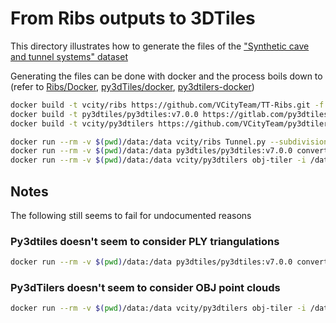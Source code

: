 # From Ribs outputs to 3DTiles

This directory illustrates how to generate the files of the
["Synthetic cave and tunnel systems" dataset](https://dataset-dl.liris.cnrs.fr/synthetic-cave-and-tunnel-systems/)

Generating the files can be done with docker and the process boils down to
(refer to
[Ribs/Docker](https://github.com/VCityTeam/TT-Ribs/blob/master/Docker/Readme.md),
[py3dTiles/docker](https://gitlab.com/py3dtiles/py3dtiles/-/tree/main/docker),
[py3dtilers-docker](https://github.com/VCityTeam/py3dtilers-docker))

```bash
docker build -t vcity/ribs https://github.com/VCityTeam/TT-Ribs.git -f Docker/Dockerfile
docker build -t py3dtiles/py3dtiles:v7.0.0 https://gitlab.com/py3dtiles/py3dtiles.git#v7.0.0 -f docker/Dockerfile
docker build -t vcity/py3dtilers https://github.com/VCityTeam/py3dtilers-docker.git -f Context/Dockerfile
```

```bash
docker run --rm -v $(pwd)/data:/data vcity/ribs Tunnel.py --subdivision 1 --outputdir /data
docker run --rm -v $(pwd)/data:/data py3dtiles/py3dtiles:v7.0.0 convert /data/tunnel_sub_1_point_cloud.ply --out /data/tunnel_sub_1_point_cloud-3dtiles
docker run --rm -v $(pwd)/data:/data vcity/py3dtilers obj-tiler -i /data/tunnel_sub_1_triangulation.obj --output_dir /data/tunnel_sub_1_triangulation-3dtiles
```

## Notes

The following still seems to fail for undocumented reasons

### Py3dtiles doesn't seem to consider PLY triangulations

```bash
docker run --rm -v $(pwd)/data:/data py3dtiles/py3dtiles:v7.0.0 convert /data/tunnel_sub_1_triangulation.ply --out /data/tunnel_sub_1_triangulation-3dtiles
```

### Py3dTilers doesn't seem to consider OBJ point clouds

```bash
docker run --rm -v $(pwd)/data:/data vcity/py3dtilers obj-tiler -i /data/tunnel_sub_1_point_cloud.obj --output_dir /data/tunnel_sub_1_point_cloud-3dtiles
```
